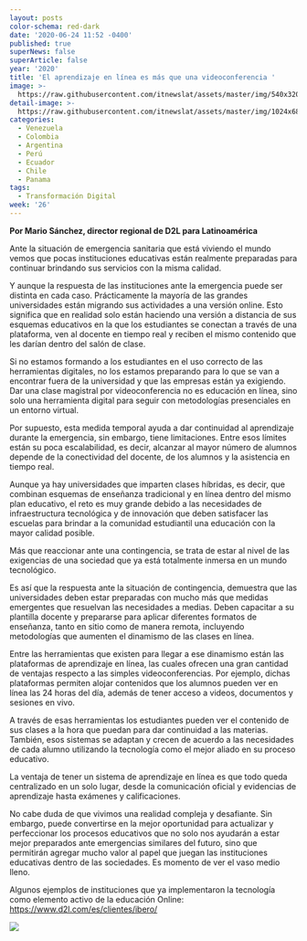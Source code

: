 ```yaml
---
layout: posts
color-schema: red-dark
date: '2020-06-24 11:52 -0400'
published: true
superNews: false
superArticle: false
year: '2020'
title: 'El aprendizaje en línea es más que una videoconferencia '
image: >-
  https://raw.githubusercontent.com/itnewslat/assets/master/img/540x320/Mario-Sanchez-p.jpg
detail-image: >-
  https://raw.githubusercontent.com/itnewslat/assets/master/img/1024x680/Mario-Sanchez-g.jpg
categories:
  - Venezuela
  - Colombia
  - Argentina
  - Perú
  - Ecuador
  - Chile
  - Panama
tags:
  - Transformación Digital
week: '26'
---
```

**Por Mario Sánchez, director regional de D2L para Latinoamérica**

Ante la situación de emergencia sanitaria que está viviendo el mundo vemos que pocas instituciones educativas están realmente preparadas para continuar brindando sus servicios con la misma calidad.

Y aunque la respuesta de las instituciones ante la emergencia puede ser distinta en cada caso. Prácticamente la mayoría de las grandes universidades están migrando sus actividades a una versión online. Esto significa que en realidad solo están haciendo una versión a distancia de sus esquemas educativos en la que los estudiantes se conectan a través de una plataforma, ven al docente en tiempo real y reciben el mismo contenido que les darían dentro del salón de clase. 

Si no estamos formando a los estudiantes en el uso correcto de las herramientas digitales, no los estamos preparando para lo que se van a encontrar fuera de la universidad y que las empresas están ya exigiendo. 
Dar una clase magistral por videoconferencia no es educación en línea, sino solo una herramienta digital para seguir con metodologías presenciales en un entorno virtual. 

Por supuesto, esta medida temporal ayuda a dar continuidad al aprendizaje durante la emergencia, sin embargo, tiene limitaciones. Entre esos límites están su poca escalabilidad, es decir, alcanzar al mayor número de alumnos depende de la conectividad del docente, de los alumnos y la asistencia en tiempo real.

Aunque ya hay universidades que imparten clases híbridas, es decir, que combinan esquemas de enseñanza tradicional y en línea dentro del mismo plan educativo, el reto es muy grande debido a las necesidades de infraestructura tecnológica y de innovación que deben satisfacer las escuelas para brindar a la comunidad estudiantil una educación con la mayor calidad posible. 

Más que reaccionar ante una contingencia, se trata de estar al nivel de las exigencias de una sociedad que ya está totalmente inmersa en un mundo  tecnológico.

Es así que la respuesta ante la situación de contingencia, demuestra que las universidades deben estar preparadas con mucho más que medidas emergentes que resuelvan las necesidades a medias. Deben capacitar a su plantilla docente y prepararse para aplicar diferentes formatos de enseñanza, tanto en sitio como de manera remota, incluyendo metodologías que aumenten el dinamismo de las clases en línea.

Entre las herramientas que existen para llegar a ese dinamismo están las plataformas de aprendizaje en línea, las cuales ofrecen una gran cantidad de ventajas respecto a las simples videoconferencias. Por ejemplo, dichas plataformas permiten alojar contenidos que los alumnos pueden ver en línea las 24 horas del día, además de tener acceso a videos, documentos y sesiones en vivo. 

A través de esas herramientas los estudiantes pueden ver el contenido de sus clases a la hora que puedan para dar continuidad a las materias. También, esos sistemas se adaptan y crecen de acuerdo a las necesidades de cada alumno utilizando la tecnología como el mejor aliado en su proceso educativo. 

La ventaja de tener un sistema de aprendizaje en línea es que todo queda centralizado en un solo lugar, desde la comunicación oficial y evidencias de aprendizaje hasta exámenes y calificaciones.

No cabe duda de que vivimos una realidad compleja y desafiante. Sin embargo, puede convertirse en la mejor oportunidad para actualizar y perfeccionar los procesos educativos que no solo nos ayudarán a estar mejor preparados ante emergencias similares del futuro, sino que permitirán agregar mucho valor al papel que juegan las instituciones educativas dentro de las sociedades. Es momento de ver el vaso medio lleno. 

Algunos ejemplos de instituciones que ya implementaron la tecnología como elemento activo de la educación Online: https://www.d2l.com/es/clientes/ibero/

<img src="https://tracker.metricool.com/c3po.jpg?hash=56f88a41e39ab42c063cc51676587a04"/>